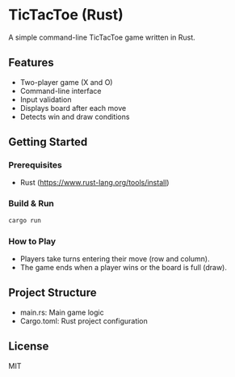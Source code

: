 # TicTacToe (Rust)

A simple command-line TicTacToe game written in Rust.

## Features

- Two-player game (X and O)
- Command-line interface
- Input validation
- Displays board after each move
- Detects win and draw conditions

## Getting Started

### Prerequisites

- Rust (https://www.rust-lang.org/tools/install)

### Build & Run

```sh
cargo run
```

### How to Play

- Players take turns entering their move (row and column).
- The game ends when a player wins or the board is full (draw).

## Project Structure

- main.rs: Main game logic
- Cargo.toml: Rust project configuration

## License

MIT
